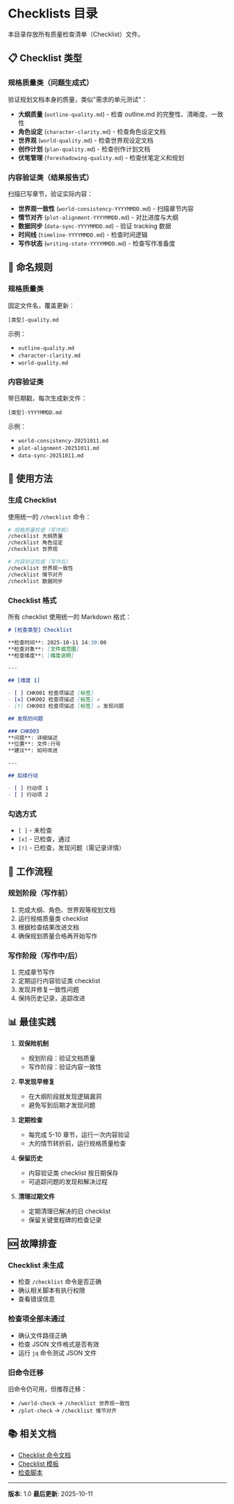 # Checklists 目录

本目录存放所有质量检查清单（Checklist）文件。

## 📋 Checklist 类型

### 规格质量类（问题生成式）
验证规划文档本身的质量，类似"需求的单元测试"：

- **大纲质量** (`outline-quality.md`) - 检查 outline.md 的完整性、清晰度、一致性
- **角色设定** (`character-clarity.md`) - 检查角色设定文档
- **世界观** (`world-quality.md`) - 检查世界观设定文档
- **创作计划** (`plan-quality.md`) - 检查创作计划文档
- **伏笔管理** (`foreshadowing-quality.md`) - 检查伏笔定义和规划

### 内容验证类（结果报告式）
扫描已写章节，验证实际内容：

- **世界观一致性** (`world-consistency-YYYYMMDD.md`) - 扫描章节内容
- **情节对齐** (`plot-alignment-YYYYMMDD.md`) - 对比进度与大纲
- **数据同步** (`data-sync-YYYYMMDD.md`) - 验证 tracking 数据
- **时间线** (`timeline-YYYYMMDD.md`) - 检查时间逻辑
- **写作状态** (`writing-state-YYYYMMDD.md`) - 检查写作准备度

## 🎯 命名规则

### 规格质量类
固定文件名，覆盖更新：
```
[类型]-quality.md
```

示例：
- `outline-quality.md`
- `character-clarity.md`
- `world-quality.md`

### 内容验证类
带日期戳，每次生成新文件：
```
[类型]-YYYYMMDD.md
```

示例：
- `world-consistency-20251011.md`
- `plot-alignment-20251011.md`
- `data-sync-20251011.md`

## 📖 使用方法

### 生成 Checklist

使用统一的 `/checklist` 命令：

```bash
# 规格质量检查（写作前）
/checklist 大纲质量
/checklist 角色设定
/checklist 世界观

# 内容验证检查（写作后）
/checklist 世界观一致性
/checklist 情节对齐
/checklist 数据同步
```

### Checklist 格式

所有 checklist 使用统一的 Markdown 格式：

```markdown
# [检查类型] Checklist

**检查时间**: 2025-10-11 14:30:00
**检查对象**: [文件或范围]
**检查维度**: [维度说明]

---

## [维度 1]

- [ ] CHK001 检查项描述 [标签]
- [x] CHK002 检查项描述 [标签] ✓
- [!] CHK003 检查项描述 [标签] ⚠️ 发现问题

## 发现的问题

### CHK003
**问题**: 详细描述
**位置**: 文件:行号
**建议**: 如何改进

---

## 后续行动

- [ ] 行动项 1
- [ ] 行动项 2
```

### 勾选方式

- `[ ]` - 未检查
- `[x]` - 已检查，通过
- `[!]` - 已检查，发现问题（需记录详情）

## 🔄 工作流程

### 规划阶段（写作前）
1. 完成大纲、角色、世界观等规划文档
2. 运行规格质量类 checklist
3. 根据检查结果改进文档
4. 确保规划质量合格再开始写作

### 写作阶段（写作中/后）
1. 完成章节写作
2. 定期运行内容验证类 checklist
3. 发现并修复一致性问题
4. 保持历史记录，追踪改进

## 📊 最佳实践

1. **双保险机制**
   - 规划阶段：验证文档质量
   - 写作阶段：验证内容一致性

2. **早发现早修复**
   - 在大纲阶段就发现逻辑漏洞
   - 避免写到后期才发现问题

3. **定期检查**
   - 每完成 5-10 章节，运行一次内容验证
   - 大的情节转折前，运行规格质量检查

4. **保留历史**
   - 内容验证类 checklist 按日期保存
   - 可追踪问题的发现和解决过程

5. **清理过期文件**
   - 定期清理已解决的旧 checklist
   - 保留关键里程碑的检查记录

## 🆘 故障排查

### Checklist 未生成
- 检查 `/checklist` 命令是否正确
- 确认相关脚本有执行权限
- 查看错误信息

### 检查项全部未通过
- 确认文件路径正确
- 检查 JSON 文件格式是否有效
- 运行 `jq` 命令测试 JSON 文件

### 旧命令迁移
旧命令仍可用，但推荐迁移：
- `/world-check` → `/checklist 世界观一致性`
- `/plot-check` → `/checklist 情节对齐`

## 📚 相关文档

- [Checklist 命令文档](../../templates/commands/checklist.md)
- [Checklist 模板](../../templates/checklist-template.md)
- [检查脚本](../../scripts/bash/)

---

**版本**: 1.0
**最后更新**: 2025-10-11
